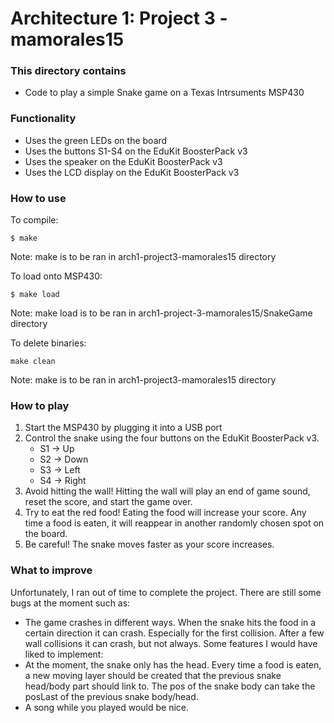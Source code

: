 # Architecture 1: Project 3 - mamorales15

### This directory contains
* Code to play a simple Snake game on a Texas Intrsuments MSP430

### Functionality
* Uses the green LEDs on the board
* Uses the buttons S1-S4 on the EduKit BoosterPack v3
* Uses the speaker on the EduKit BoosterPack v3
* Uses the LCD display on the EduKit BoosterPack v3

### How to use
To compile:
~~~
$ make
~~~
Note: make is to be ran in arch1-project3-mamorales15 directory

To load onto MSP430:
~~~
$ make load
~~~
Note: make load is to be ran in arch1-project-3-mamorales15/SnakeGame directory

To delete binaries:
~~~
make clean
~~~
Note: make is to be ran in arch1-project3-mamorales15 directory

### How to play
1. Start the MSP430 by plugging it into a USB port
2. Control the snake using the four buttons on the EduKit BoosterPack v3.
   * S1 -> Up
   * S2 -> Down
   * S3 -> Left
   * S4 -> Right
3. Avoid hitting the wall! Hitting the wall will play an end of game sound, reset the score, and start the game over.
4. Try to eat the red food! Eating the food will increase your score. Any time a food is eaten, it will reappear in another randomly chosen spot on the board.
5. Be careful! The snake moves faster as your score increases.

### What to improve
Unfortunately, I ran out of time to complete the project.
There are still some bugs at the moment such as:
* The game crashes in different ways. When the snake hits the food in a certain direction it can crash. Especially for the first collision. After a few wall collisions it can crash, but not always.
Some features I would have liked to implement:
* At the moment, the snake only has the head. Every time a food is eaten, a new moving layer should be created that the previous snake head/body part should link to. The pos of the snake body can take the posLast of the previous snake body/head.
* A song while you played would be nice.
